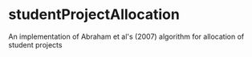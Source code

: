 # studentProjectAllocation
An implementation of Abraham et al's (2007) algorithm for allocation of student projects
